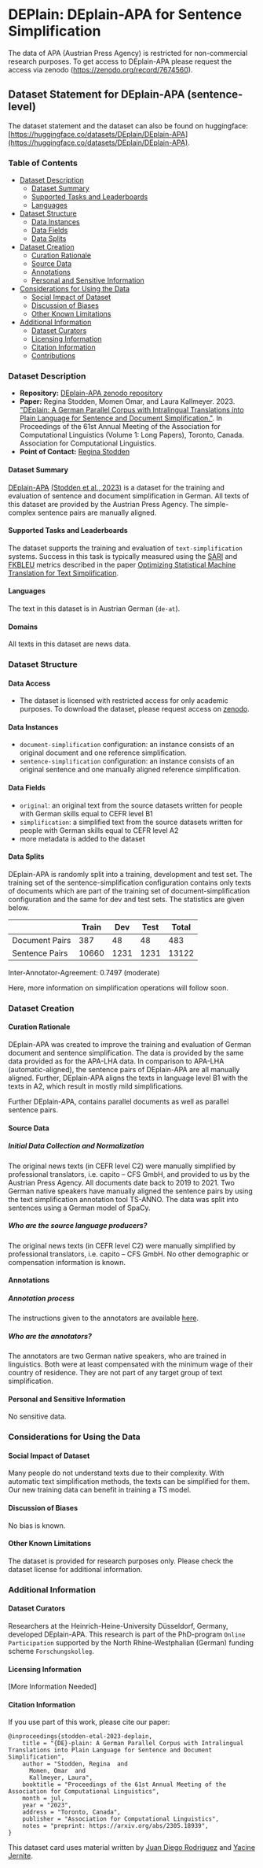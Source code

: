 # DEPlain: DEplain-APA for Sentence Simplification
The data of APA (Austrian Press Agency) is restricted for non-commercial research purposes. To get access to DEplain-APA please request the access via zenodo (https://zenodo.org/record/7674560).

## Dataset Statement for DEplain-APA (sentence-level)


The dataset statement and the dataset can also be found on huggingface: [https://huggingface.co/datasets/DEplain/DEplain-APA](https://huggingface.co/datasets/DEplain/DEplain-APA).

### Table of Contents
- [Dataset Description](#dataset-description)
  - [Dataset Summary](#dataset-summary)
  - [Supported Tasks and Leaderboards](#supported-tasks-and-leaderboards)
  - [Languages](#languages)
- [Dataset Structure](#dataset-structure)
  - [Data Instances](#data-instances)
  - [Data Fields](#data-fields)
  - [Data Splits](#data-splits)
- [Dataset Creation](#dataset-creation)
  - [Curation Rationale](#curation-rationale)
  - [Source Data](#source-data)
  - [Annotations](#annotations)
  - [Personal and Sensitive Information](#personal-and-sensitive-information)
- [Considerations for Using the Data](#considerations-for-using-the-data)
  - [Social Impact of Dataset](#social-impact-of-dataset)
  - [Discussion of Biases](#discussion-of-biases)
  - [Other Known Limitations](#other-known-limitations)
- [Additional Information](#additional-information)
  - [Dataset Curators](#dataset-curators)
  - [Licensing Information](#licensing-information)
  - [Citation Information](#citation-information)
  - [Contributions](#contributions)

### Dataset Description

- **Repository:** [DEplain-APA zenodo repository](https://zenodo.org/record/7674560)
- **Paper:** Regina Stodden, Momen Omar, and Laura Kallmeyer. 2023. ["DEplain: A German Parallel Corpus with Intralingual Translations into Plain Language for Sentence and Document Simplification."](https://arxiv.org/abs/2305.18939). In Proceedings of the 61st Annual Meeting of the Association for Computational Linguistics (Volume 1: Long Papers), Toronto, Canada. Association for Computational Linguistics.
- **Point of Contact:** [Regina Stodden](regina.stodden@hhu.de)

#### Dataset Summary

[DEplain-APA](https://zenodo.org/record/7674560) [(Stodden et al., 2023)](https://arxiv.org/abs/2305.18939) is a dataset for the training and evaluation of sentence and document simplification in German. All texts of this dataset are provided by the Austrian Press Agency. The simple-complex sentence pairs are manually aligned.

#### Supported Tasks and Leaderboards

The dataset supports the training and evaluation of `text-simplification` systems. Success in this task is typically measured using the [SARI](https://huggingface.co/metrics/sari) and [FKBLEU](https://huggingface.co/metrics/fkbleu) metrics described in the paper [Optimizing Statistical Machine Translation for Text Simplification](https://www.aclweb.org/anthology/Q16-1029.pdf).

#### Languages

The text in this dataset is in Austrian German (`de-at`).

#### Domains
All texts in this dataset are news data.

### Dataset Structure

#### Data Access

- The dataset is licensed with restricted access for only academic purposes. To download the dataset, please request access on [zenodo](https://zenodo.org/record/7674560).

#### Data Instances
- `document-simplification` configuration: an instance consists of an original document and one reference simplification.
- `sentence-simplification` configuration: an instance consists of an original sentence and one manually aligned reference simplification.


#### Data Fields

- `original`: an original text from the source datasets written for people with German skills equal to CEFR level B1
- `simplification`: a simplified text from the source datasets written for people with German skills equal to CEFR level A2
- more metadata is added to the dataset

  
#### Data Splits

DEplain-APA is randomly split into a training, development and test set. The training set of the sentence-simplification configuration contains only texts of documents which are part of the training set of document-simplification configuration and the same for dev and test sets.
The statistics are given below.


|                            | Train  | Dev    | Test | Total |
| -----                      | ------ | ------ | ---- | ----- |
| Document Pairs            |   387 |  48 |  48 | 483
| Sentence Pairs  |  10660 | 1231 | 1231 | 13122


Inter-Annotator-Agreement: 0.7497 (moderate)

Here, more information on simplification operations will follow soon.

### Dataset Creation

#### Curation Rationale

DEplain-APA was created to improve the training and evaluation of German document and sentence simplification. The data is provided by the same data provided as for the APA-LHA data. In comparison to APA-LHA (automatic-aligned), the sentence pairs of DEplain-APA are all manually aligned. Further, DEplain-APA aligns the texts in language level B1 with the texts in A2, which result in mostly mild simplifications.

Further DEplain-APA, contains parallel documents as well as parallel sentence pairs.

#### Source Data

##### Initial Data Collection and Normalization

The original news texts (in CEFR level C2) were manually simplified by professional translators, i.e. capito – CFS GmbH, and provided to us by the Austrian Press Agency.
All documents date back to 2019 to 2021. 
Two German native speakers have manually aligned the sentence pairs by using the text simplification annotation tool TS-ANNO. The data was split into sentences using a German model of SpaCy.

##### Who are the source language producers?
The original news texts (in CEFR level C2) were manually simplified by professional translators, i.e. capito – CFS GmbH. No other demographic or compensation information is known.

#### Annotations

##### Annotation process

The instructions given to the annotators are available [here](https://github.com/rstodden/TS_annotation_tool/tree/master/annotation_schema).

##### Who are the annotators?

The annotators are two German native speakers, who are trained in linguistics. Both were at least compensated with the minimum wage of their country of residence.
They are not part of any target group of text simplification.

#### Personal and Sensitive Information

No sensitive data.

### Considerations for Using the Data

#### Social Impact of Dataset

Many people do not understand texts due to their complexity. With automatic text simplification methods, the texts can be simplified for them. Our new training data can benefit in training a TS model.

#### Discussion of Biases

No bias is known.

#### Other Known Limitations

The dataset is provided for research purposes only. Please check the dataset license for additional information.

### Additional Information

#### Dataset Curators

Researchers at the Heinrich-Heine-University Düsseldorf, Germany, developed DEplain-APA. This research is part of the PhD-program `Online Participation` supported by the North Rhine-Westphalian (German) funding scheme `Forschungskolleg`.

#### Licensing Information

[More Information Needed]

#### Citation Information

If you use part of this work, please cite our paper:


```
@inproceedings{stodden-etal-2023-deplain,
    title = "{DE}-plain: A German Parallel Corpus with Intralingual Translations into Plain Language for Sentence and Document Simplification",
    author = "Stodden, Regina  and
      Momen, Omar  and
      Kallmeyer, Laura",
    booktitle = "Proceedings of the 61st Annual Meeting of the Association for Computational Linguistics",
    month = jul,
    year = "2023",
    address = "Toronto, Canada",
    publisher = "Association for Computational Linguistics",
    notes = "preprint: https://arxiv.org/abs/2305.18939",
}
```

This dataset card uses material written by [Juan Diego Rodriguez](https://github.com/juand-r) and [Yacine Jernite](https://github.com/yjernite).

